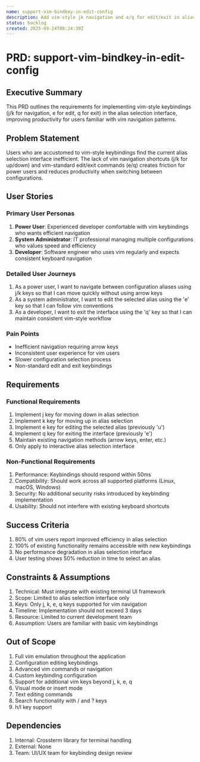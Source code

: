 ```yaml
---
name: support-vim-bindkey-in-edit-config
description: Add vim-style jk navigation and e/q for edit/exit in alias selection
status: backlog
created: 2025-09-24T08:24:39Z
---
```


# PRD: support-vim-bindkey-in-edit-config

## Executive Summary
This PRD outlines the requirements for implementing vim-style keybindings (j/k for navigation, e for edit, q for exit) in the alias selection interface, improving productivity for users familiar with vim navigation patterns.

## Problem Statement
Users who are accustomed to vim-style keybindings find the current alias selection interface inefficient. The lack of vim navigation shortcuts (j/k for up/down) and vim-standard edit/exit commands (e/q) creates friction for power users and reduces productivity when switching between configurations.

## User Stories
### Primary User Personas
1. **Power User**: Experienced developer comfortable with vim keybindings who wants efficient navigation
2. **System Administrator**: IT professional managing multiple configurations who values speed and efficiency
3. **Developer**: Software engineer who uses vim regularly and expects consistent keyboard navigation

### Detailed User Journeys
1. As a power user, I want to navigate between configuration aliases using j/k keys so that I can move quickly without using arrow keys
2. As a system administrator, I want to edit the selected alias using the 'e' key so that I can follow vim conventions
3. As a developer, I want to exit the interface using the 'q' key so that I can maintain consistent vim-style workflow

### Pain Points
- Inefficient navigation requiring arrow keys
- Inconsistent user experience for vim users
- Slower configuration selection process
- Non-standard edit and exit keybindings

## Requirements
### Functional Requirements
1. Implement j key for moving down in alias selection
2. Implement k key for moving up in alias selection
3. Implement e key for editing the selected alias (previously 'u')
4. Implement q key for exiting the interface (previously 'e')
5. Maintain existing navigation methods (arrow keys, enter, etc.)
6. Only apply to interactive alias selection interface

### Non-Functional Requirements
1. Performance: Keybindings should respond within 50ms
2. Compatibility: Should work across all supported platforms (Linux, macOS, Windows)
3. Security: No additional security risks introduced by keybinding implementation
4. Usability: Should not interfere with existing keyboard shortcuts

## Success Criteria
1. 80% of vim users report improved efficiency in alias selection
2. 100% of existing functionality remains accessible with new keybindings
3. No performance degradation in alias selection interface
4. User testing shows 50% reduction in time to select an alias

## Constraints & Assumptions
1. Technical: Must integrate with existing terminal UI framework
2. Scope: Limited to alias selection interface only
3. Keys: Only j, k, e, q keys supported for vim navigation
4. Timeline: Implementation should not exceed 3 days
5. Resource: Limited to current development team
6. Assumption: Users are familiar with basic vim keybindings

## Out of Scope
1. Full vim emulation throughout the application
2. Configuration editing keybindings
3. Advanced vim commands or navigation
4. Custom keybinding configuration
5. Support for additional vim keys beyond j, k, e, q
6. Visual mode or insert mode
7. Text editing commands
8. Search functionality with / and ? keys
9. h/l key support

## Dependencies
1. Internal: Crossterm library for terminal handling
2. External: None
3. Team: UI/UX team for keybinding design review